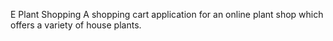 E Plant Shopping
A shopping cart application for an online plant shop which offers a variety of house plants.  
